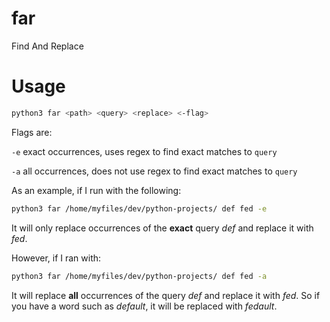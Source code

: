 # far
Find And Replace

# Usage
```bash
python3 far <path> <query> <replace> <-flag>
```
Flags are:

`-e` exact occurrences, uses regex to find exact matches to `query`

`-a` all occurrences, does not use regex to find exact matches to `query`

As an example, if I run with the following:

```bash
python3 far /home/myfiles/dev/python-projects/ def fed -e
```

It will only replace occurrences of the **exact** query _def_ and replace it with _fed_.

However, if I ran with:

```bash
python3 far /home/myfiles/dev/python-projects/ def fed -a
```

It will replace **all** occurrences of the query _def_ and replace it with _fed_. So if you have a word such as _default_, it will be replaced with _fedault_.
